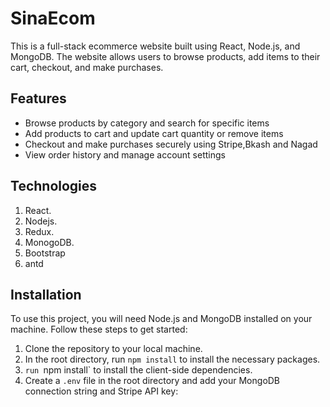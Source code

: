 # SinaEcom

This is a full-stack ecommerce website built using React, Node.js, and MongoDB. The website allows users to browse products, add items to their cart, checkout, and make purchases.

## Features

- Browse products by category and search for specific items
- Add products to cart and update cart quantity or remove items
- Checkout and make purchases securely using Stripe,Bkash and Nagad
- View order history and manage account settings
## Technologies

1. React.
2. Nodejs.
3. Redux.
4. MonogoDB.
5. Bootstrap
6. antd


## Installation

To use this project, you will need Node.js and MongoDB installed on your machine. Follow these steps to get started:

1. Clone the repository to your local machine.
2. In the root directory, run `npm install` to install the necessary packages.
3. `run `npm install` to install the client-side dependencies.
4. Create a `.env` file in the root directory and add your MongoDB connection string and Stripe API key:

